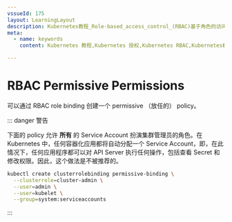 ```yaml
---
vssueId: 175
layout: LearningLayout
description: Kubernetes教程_Role-based_access_control_(RBAC)基于角色的访问控制_是Kubernetes中支持的一种授权方式。使用rbac.authorization.k8s.io_API来驱动授权决策_允许管理员通过该API动态配置授权策略。
meta:
  - name: keywords
    content: Kubernetes 教程,Kubernetes 授权,Kubernetes RBAC,Kubernetes权限,Service Account Permissions

---
```


# RBAC Permissive Permissions

<AdSenseTitle/>

可以通过 RBAC role binding 创建一个 permissive （放任的） policy。

::: danger 警告

下面的 policy 允许 **所有** 的 Service Account 扮演集群管理员的角色。在 Kubernetes 中，任何容器化应用都将自动分配一个 Service Account，即，在此情况下，任何应用程序都可以对 API Server 执行任何操作，包括查看 Secret 和修改权限。因此，这个做法是不被推荐的。

``` sh
kubectl create clusterrolebinding permissive-binding \
  --clusterrole=cluster-admin \
  --user=admin \
  --user=kubelet \
  --group=system:serviceaccounts
```

:::
